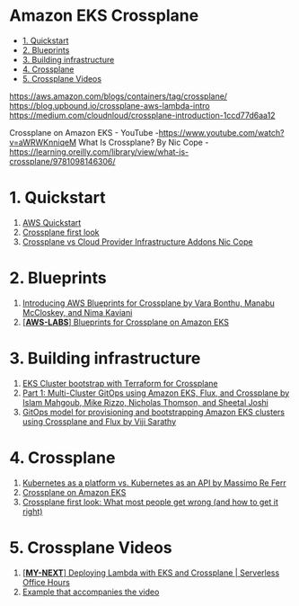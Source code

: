 <h1>Amazon EKS Crossplane</h1>

<!-- TOC -->

- [1. Quickstart](#1-quickstart)
- [2. Blueprints](#2-blueprints)
- [3. Building infrastructure](#3-building-infrastructure)
- [4. Crossplane](#4-crossplane)
- [5. Crossplane Videos](#5-crossplane-videos)

<!-- /TOC -->

https://aws.amazon.com/blogs/containers/tag/crossplane/
https://blog.upbound.io/crossplane-aws-lambda-intro
https://medium.com/cloudnloud/crossplane-introduction-1ccd77d6aa12


Crossplane on Amazon EKS - YouTube -https://www.youtube.com/watch?v=aWRWKnniqeM
What Is Crossplane? By Nic Cope - https://learning.oreilly.com/library/view/what-is-crossplane/9781098146306/

# 1. Quickstart

1. [AWS Quickstart](https://docs.crossplane.io/master/getting-started/provider-aws/)
2. [Crossplane first look](https://blog.upbound.io/crossplane-first-look)
3. [Crossplane vs Cloud Provider Infrastructure Addons Nic Cope](https://blog.crossplane.io/crossplane-vs-cloud-infrastructure-addons/)

# 2. Blueprints

1. [Introducing AWS Blueprints for Crossplane by Vara Bonthu, Manabu McCloskey, and Nima Kaviani](https://aws.amazon.com/blogs/opensource/introducing-aws-blueprints-for-crossplane/)
2. [[**AWS-LABS**] Blueprints for Crossplane on Amazon EKS](https://github.com/awslabs/crossplane-on-eks)

# 3. Building infrastructure

1. [EKS Cluster bootstrap with Terraform for Crossplane](https://github.com/awslabs/crossplane-on-eks/blob/main/bootstrap/terraform/README.md)
2. [Part 1: Multi-Cluster GitOps using Amazon EKS, Flux, and Crossplane by Islam Mahgoub, Mike Rizzo, Nicholas Thomson, and Sheetal Joshi](https://aws.amazon.com/blogs/containers/part-1-build-multi-cluster-gitops-using-amazon-eks-flux-cd-and-crossplane/)
3. [GitOps model for provisioning and bootstrapping Amazon EKS clusters using Crossplane and Flux by Viji Sarathy](https://aws.amazon.com/blogs/containers/gitops-model-for-provisioning-and-bootstrapping-amazon-eks-clusters-using-crossplane-and-flux/)

# 4. Crossplane

1. [Kubernetes as a platform vs. Kubernetes as an API by Massimo Re Ferr](https://aws.amazon.com/blogs/containers/kubernetes-as-a-platform-vs-kubernetes-as-an-api-2/)
2. [Crossplane on Amazon EKS](https://www.youtube.com/watch?v=aWRWKnniqeM)
3. [Crossplane first look: What most people get wrong (and how to get it right)](https://blog.upbound.io/crossplane-first-look)

# 5. Crossplane Videos

1. [[**MY-NEXT**] Deploying Lambda with EKS and Crossplane | Serverless Office Hours](https://www.youtube.com/watch?v=8CdyxX7eGkA)
2. [Example that accompanies the video](https://github.com/awslabs/crossplane-on-eks/blob/main/examples/upbound-aws-provider/composite-resources/serverless-examples/sqs-lambda-s3/README.md)



